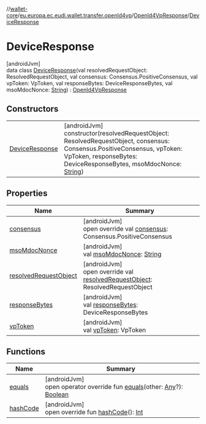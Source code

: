 //[wallet-core](../../../../index.md)/[eu.europa.ec.eudi.wallet.transfer.openId4vp](../../index.md)/[OpenId4VpResponse](../index.md)/[DeviceResponse](index.md)

# DeviceResponse

[androidJvm]\
data class [DeviceResponse](index.md)(val resolvedRequestObject: ResolvedRequestObject, val consensus: Consensus.PositiveConsensus, val vpToken: VpToken, val responseBytes: DeviceResponseBytes, val msoMdocNonce: [String](https://kotlinlang.org/api/latest/jvm/stdlib/kotlin/-string/index.html)) : [OpenId4VpResponse](../index.md)

## Constructors

| | |
|---|---|
| [DeviceResponse](-device-response.md) | [androidJvm]<br>constructor(resolvedRequestObject: ResolvedRequestObject, consensus: Consensus.PositiveConsensus, vpToken: VpToken, responseBytes: DeviceResponseBytes, msoMdocNonce: [String](https://kotlinlang.org/api/latest/jvm/stdlib/kotlin/-string/index.html)) |

## Properties

| Name | Summary |
|---|---|
| [consensus](consensus.md) | [androidJvm]<br>open override val [consensus](consensus.md): Consensus.PositiveConsensus |
| [msoMdocNonce](mso-mdoc-nonce.md) | [androidJvm]<br>val [msoMdocNonce](mso-mdoc-nonce.md): [String](https://kotlinlang.org/api/latest/jvm/stdlib/kotlin/-string/index.html) |
| [resolvedRequestObject](resolved-request-object.md) | [androidJvm]<br>open override val [resolvedRequestObject](resolved-request-object.md): ResolvedRequestObject |
| [responseBytes](response-bytes.md) | [androidJvm]<br>val [responseBytes](response-bytes.md): DeviceResponseBytes |
| [vpToken](vp-token.md) | [androidJvm]<br>val [vpToken](vp-token.md): VpToken |

## Functions

| Name | Summary |
|---|---|
| [equals](equals.md) | [androidJvm]<br>open operator override fun [equals](equals.md)(other: [Any](https://kotlinlang.org/api/latest/jvm/stdlib/kotlin/-any/index.html)?): [Boolean](https://kotlinlang.org/api/latest/jvm/stdlib/kotlin/-boolean/index.html) |
| [hashCode](hash-code.md) | [androidJvm]<br>open override fun [hashCode](hash-code.md)(): [Int](https://kotlinlang.org/api/latest/jvm/stdlib/kotlin/-int/index.html) |

